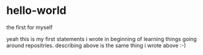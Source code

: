 # hello-world
the first for myself 

yeah this is my first statements i wrote in beginning of learning things going around repositries.
describing above is the same thing i wrote above :-)
